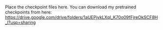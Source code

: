 Place the checkpoint files here. You can download my pretrained checkpoints from here:  https://drive.google.com/drive/folders/1aUEPjykLXqI_K70o09fFjreOkSCF8H_l?usp=sharing